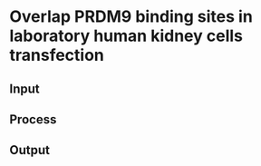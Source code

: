 # Overlap PRDM9 binding sites in laboratory human kidney cells transfection
## Input
## Process
## Output
<!--stackedit_data:
eyJoaXN0b3J5IjpbMTk2NTIzNjAwMV19
-->